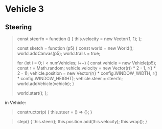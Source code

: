 # Vehicle 3

## Steering

> const steerfn = function () {
>   this.velocity = new Vector(1, 1);
> };
>
> const sketch = function (p5) {
>   const world = new World();
>   world.addCanvas(p5);
>   world.trails = true;
>
>   for (let i = 0; i < numVehicles; i++) {
>     const vehicle = new Vehicle(p5);
>     const r = Math.random;
>     vehicle.velocity = new Vector(r() * 2 - 1, r() * 2 - 1);
>     vehicle.position = new Vector(r() * config.WINDOW_WIDTH, r() * config.WINDOW_HEIGHT);
>     vehicle.steer = steerfn;
>     world.addVehicle(vehicle);
>   }
>
>   world.start();
> };

in Vehicle:

>   constructor(p) {
> this.steer = () => {};
> }

> step() {
>   this.steer();
>   this.position.add(this.velocity);
>   this.wrap();
> }
